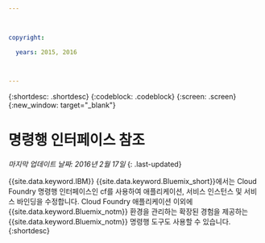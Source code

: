 ```yaml
---

 

copyright:

  years: 2015, 2016

 

---
```


{:shortdesc: .shortdesc}
{:codeblock: .codeblock}
{:screen: .screen}
{:new_window: target="_blank"}

# 명령행 인터페이스 참조


*마지막 업데이트 날짜: 2016년 2월 17일*
{: .last-updated}

{{site.data.keyword.IBM}} {{site.data.keyword.Bluemix_short}}에서는
Cloud Foundry 명령행 인터페이스인 cf를 사용하여 애플리케이션,
서비스 인스턴스 및 서비스 바인딩을 수정합니다. Cloud Foundry 애플리케이션 이외에 {{site.data.keyword.Bluemix_notm}} 환경을 관리하는 확장된 경험을 제공하는 {{site.data.keyword.Bluemix_notm}} 명령행 도구도 사용할 수 있습니다.
{:shortdesc}
